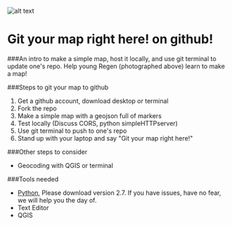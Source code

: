 ![alt text](https://raw.githubusercontent.com/maptimeLA/git_your_map_here/master/images/gityourmaps.jpg "Cover")

# Git your map right here! on github!

###An intro to make a simple map, host it locally, and use git terminal to update one's repo. Help young Regen (photographed above) learn to make a map!

###Steps to git your map to github
1. Get a github account, download desktop or terminal
2. Fork the repo
3. Make a simple map with a geojson full of markers
4. Test locally (Discuss CORS, python simpleHTTPserver)
5. Use git terminal to push to one's repo
6. Stand up with your laptop and say "Git your map right here!"

###Other steps to consider
* Geocoding with QGIS or terminal

###Tools needed
* [Python](https://www.python.org/), Please download version 2.7. If you have issues, have no fear, we will help you the day of.
* Text Editor
* QGIS
